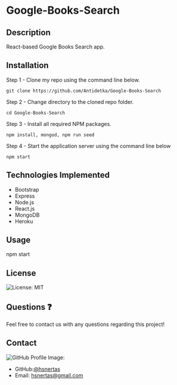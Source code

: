 # Google-Books-Search
## Description
React-based Google Books Search app.
## Installation
Step 1 - Clone my repo using the command line below.

`git clone https://github.com/Antidetka/Google-Books-Search`

Step 2 - Change directory to the cloned repo folder.

`cd Google-Books-Search`

Step 3 - Install all required NPM packages.

`npm install, mongod, npm run seed`

Step 4 - Start the application server using the command line below

`npm start`
## Technologies Implemented
* Bootstrap
* Express
* Node.js
* React.js
* MongoDB
* Heroku
## Usage
npm start
## License 
![License: MIT](https://img.shields.io/badge/license-MIT-blue.svg)
## Questions ❓
Feel free to contact us with any questions regarding this project! 
## Contact
![GitHub Profile Image:](https://avatars0.githubusercontent.com/u/61996861?v=4)
* GitHub:[@hsnertas](https://github.com/hsnertas)
* Email: hsnertas@gmail.com 